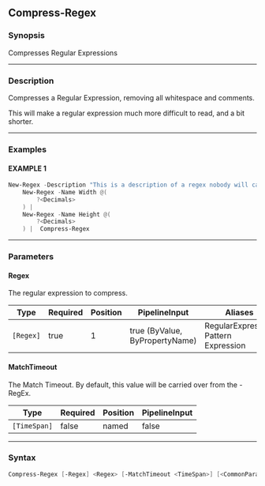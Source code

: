 Compress-Regex
--------------




### Synopsis
Compresses Regular Expressions



---


### Description

Compresses a Regular Expression, removing all whitespace and comments.

This will make a regular expression much more difficult to read, and a bit shorter.



---


### Examples
#### EXAMPLE 1
```PowerShell
New-Regex -Description "This is a description of a regex nobody will care about" |
    New-Regex -Name Width @(
        ?<Decimals>
    ) |
    New-Regex -Name Height @(
        ?<Decimals>
    ) |  Compress-Regex
```



---


### Parameters
#### **Regex**

The regular expression to compress.






|Type     |Required|Position|PipelineInput                 |Aliases                                     |
|---------|--------|--------|------------------------------|--------------------------------------------|
|`[Regex]`|true    |1       |true (ByValue, ByPropertyName)|RegularExpression<br/>Pattern<br/>Expression|



#### **MatchTimeout**

The Match Timeout.
By default, this value will be carried over from the -RegEx.






|Type        |Required|Position|PipelineInput|
|------------|--------|--------|-------------|
|`[TimeSpan]`|false   |named   |false        |





---


### Syntax
```PowerShell
Compress-Regex [-Regex] <Regex> [-MatchTimeout <TimeSpan>] [<CommonParameters>]
```
